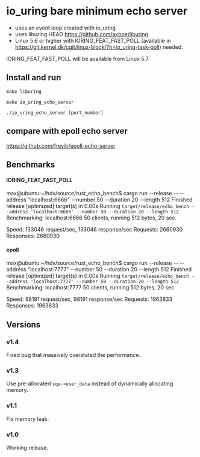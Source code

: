 # io_uring bare minimum echo server
* uses an event loop created with io_uring
* uses liburing HEAD https://github.com/axboe/liburing
* Linux 5.6 or higher with IORING_FEAT_FAST_POLL (available in https://git.kernel.dk/cgit/linux-block/?h=io_uring-task-poll) needed.

IORING_FEAT_FAST_POLL will be available from Linux 5.7

## Install and run
`make liburing`

`make io_uring_echo_server`

`./io_uring_echo_server [port_number]`

## compare with epoll echo server
https://github.com/frevib/epoll-echo-server


## Benchmarks
#### IORING_FEAT_FAST_POLL
max@ubuntu:~/hdv/source/rust_echo_bench$ cargo run --release -- --address "localhost:6666" --number 50 --duration 20 --length 512
    Finished release [optimized] target(s) in 0.00s
     Running `target/release/echo_bench --address 'localhost:6666' --number 50 --duration 20 --length 512`
Benchmarking: localhost:6666
50 clients, running 512 bytes, 20 sec.

Speed: 133046 request/sec, 133046 response/sec
Requests: 2660930
Responses: 2660930



#### epoll
max@ubuntu:~/hdv/source/rust_echo_bench$ cargo run --release -- --address "localhost:7777" --number 50 --duration 20 --length 512
    Finished release [optimized] target(s) in 0.00s
     Running `target/release/echo_bench --address 'localhost:7777' --number 50 --duration 20 --length 512`
Benchmarking: localhost:7777
50 clients, running 512 bytes, 20 sec.

Speed: 98191 request/sec, 98191 response/sec
Requests: 1963833
Responses: 1963833




## Versions

### v1.4
Fixed bug that massively overstated the performance.

### v1.3
Use pre-allocated `sqe->user_data` instead of dynamically allocating memory.

### v1.1
Fix memory leak.

### v1.0
Working release.